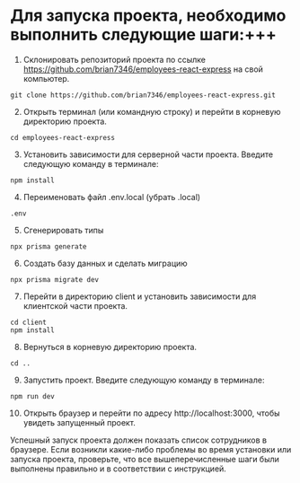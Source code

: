 # Для запуска проекта, необходимо выполнить следующие шаги:+++

1. Склонировать репозиторий проекта по ссылке https://github.com/brian7346/employees-react-express на свой компьютер.
```
git clone https://github.com/brian7346/employees-react-express.git
```

2. Открыть терминал (или командную строку) и перейти в корневую директорию проекта.
```
cd employees-react-express
```

3. Установить зависимости для серверной части проекта. Введите следующую команду в терминале:
```
npm install
```

4. Переименовать файл .env.local (убрать .local)
```
.env
```

5. Сгенерировать типы
```
npx prisma generate
```

6. Создать базу данных и сделать миграцию
```
npx prisma migrate dev
```

7. Перейти в директорию client и установить зависимости для клиентской части проекта.
```
cd client
npm install
```

8. Вернуться в корневую директорию проекта.
```
cd ..
```

9. Запустить проект. Введите следующую команду в терминале:
```
npm run dev
```

10. Открыть браузер и перейти по адресу http://localhost:3000, чтобы увидеть запущенный проект.

Успешный запуск проекта должен показать список сотрудников в браузере. Если возникли какие-либо проблемы во время установки или запуска проекта, проверьте, что все вышеперечисленные шаги были выполнены правильно и в соответствии с инструкцией.
